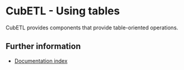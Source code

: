 # CubETL - Using tables

CubETL provides components that provide table-oriented operations.


## Further information

* [Documentation index](https://github.com/jjmontesl/cubetl/blob/master/doc/guide)
